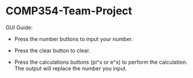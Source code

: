 # COMP354-Team-Project

GUI Guide:

- Press the number buttons to input your number.

- Press the clear button to clear.

- Press the calculations buttons (pi^x or e^x) to perform the calculation. The output will replace the number you input.
